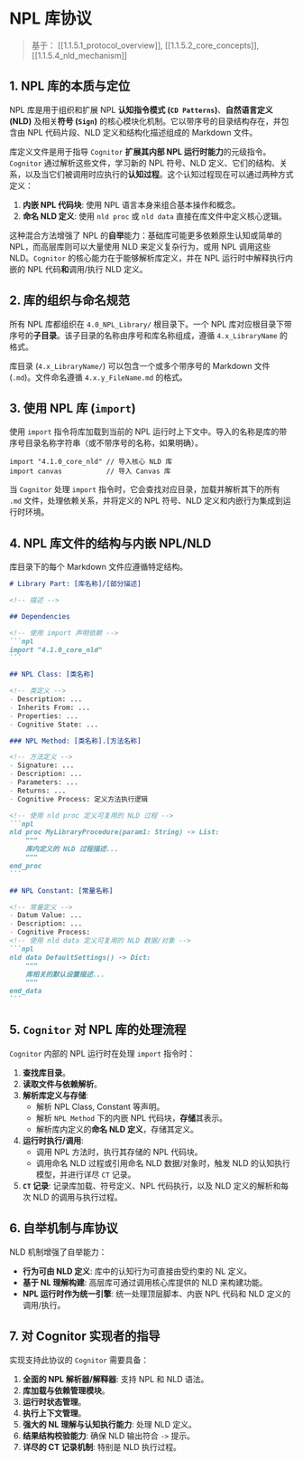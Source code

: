 # NPL 库协议

> 基于： [[1.1.5.1_protocol_overview]], [[1.1.5.2_core_concepts]], [[1.1.5.4_nld_mechanism]]

## 1. NPL 库的本质与定位

NPL 库是用于组织和扩展 NPL **认知指令模式 (`CD Patterns`)**、**自然语言定义 (NLD)** 及相关**符号 (`Sign`)** 的核心模块化机制。它以带序号的目录结构存在，并包含由 NPL 代码片段、NLD 定义和结构化描述组成的 Markdown 文件。

库定义文件是用于指导 `Cognitor` **扩展其内部 NPL 运行时能力**的元级指令。`Cognitor` 通过解析这些文件，学习新的 NPL 符号、NLD 定义、它们的结构、关系，以及当它们被调用时应执行的**认知过程**。这个认知过程现在可以通过两种方式定义：

1.  **内嵌 NPL 代码块**: 使用 NPL 语言本身来组合基本操作和概念。
2.  **命名 NLD 定义**: 使用 `nld proc` 或 `nld data` 直接在库文件中定义核心逻辑。

这种混合方法增强了 NPL 的**自举**能力：基础库可能更多依赖原生认知或简单的 NPL，而高层库则可以大量使用 NLD 来定义复杂行为，或用 NPL 调用这些 NLD。`Cognitor` 的核心能力在于能够解析库定义，并在 NPL 运行时中解释执行内嵌的 NPL 代码**和**调用/执行 NLD 定义。

## 2. 库的组织与命名规范

所有 NPL 库都组织在 `4.0_NPL_Library/` 根目录下。一个 NPL 库对应根目录下带序号的**子目录**。该子目录的名称由序号和库名称组成，遵循 `4.x_LibraryName` 的格式。

库目录 (`4.x_LibraryName/`) 可以包含一个或多个带序号的 Markdown 文件 (`.md`)。文件命名遵循 `4.x.y_FileName.md` 的格式。

## 3. 使用 NPL 库 (`import`)

使用 `import` 指令将库加载到当前的 NPL 运行时上下文中。导入的名称是库的带序号目录名称字符串（或不带序号的名称，如果明确）。

```npl
import "4.1.0_core_nld" // 导入核心 NLD 库
import canvas           // 导入 Canvas 库
```

当 `Cognitor` 处理 `import` 指令时，它会查找对应目录，加载并解析其下的所有 `.md` 文件，处理依赖关系，并将定义的 NPL 符号、NLD 定义和内嵌行为集成到运行时环境。

## 4. NPL 库文件的结构与内嵌 NPL/NLD

库目录下的每个 Markdown 文件应遵循特定结构。

``````markdown
# Library Part: [库名称]/[部分描述]

<!-- 描述 -->

## Dependencies

<!-- 使用 import 声明依赖 -->
```npl
import "4.1.0_core_nld"
```

## NPL Class: [类名称]

<!-- 类定义 -->
- Description: ...
- Inherits From: ...
- Properties: ...
- Cognitive State: ...

### NPL Method: [类名称].[方法名称]

<!-- 方法定义 -->
- Signature: ...
- Description: ...
- Parameters: ...
- Returns: ...
- Cognitive Process: 定义方法执行逻辑

<!-- 使用 nld proc 定义可复用的 NLD 过程 -->
```npl
nld proc MyLibraryProcedure(param1: String) -> List:
    """
    库内定义的 NLD 过程描述...
    """
end_proc
```

## NPL Constant: [常量名称]

<!-- 常量定义 -->
- Datum Value: ...
- Description: ...
- Cognitive Process: 
<!-- 使用 nld data 定义可复用的 NLD 数据/对象 -->
```npl
nld data DefaultSettings() -> Dict:
    """
    库相关的默认设置描述...
    """
end_data
```
``````

## 5. `Cognitor` 对 NPL 库的处理流程

`Cognitor` 内部的 NPL 运行时在处理 `import` 指令时：

1.  **查找库目录**。
2.  **读取文件与依赖解析**。
3.  **解析库定义与存储**:
    * 解析 NPL Class, Constant 等声明。
    * 解析 `NPL Method` 下的内嵌 NPL 代码块，**存储**其表示。
    * 解析库内定义的**命名 NLD 定义**，存储其定义。
4.  **运行时执行/调用**:
    * 调用 NPL 方法时，执行其存储的 NPL 代码块。
    * 调用命名 NLD 过程或引用命名 NLD 数据/对象时，触发 NLD 的认知执行模型，并进行详尽 `CT` 记录。
5.  **`CT` 记录**: 记录库加载、符号定义、NPL 代码执行，以及 NLD 定义的解析和每次 NLD 的调用与执行过程。

## 6. 自举机制与库协议

NLD 机制增强了自举能力：

* **行为可由 NLD 定义**: 库中的认知行为可直接由受约束的 NL 定义。
* **基于 NL 理解构建**: 高层库可通过调用核心库提供的 NLD 来构建功能。
* **NPL 运行时作为统一引擎**: 统一处理顶层脚本、内嵌 NPL 代码和 NLD 定义的调用/执行。

## 7. 对 Cognitor 实现者的指导

实现支持此协议的 `Cognitor` 需要具备：

1.  **全面的 NPL 解析器/解释器**: 支持 NPL 和 NLD 语法。
2.  **库加载与依赖管理模块**。
3.  **运行时状态管理**。
4.  **执行上下文管理**。
5.  **强大的 NL 理解与认知执行能力**: 处理 NLD 定义。
6.  **结果结构校验能力**: 确保 NLD 输出符合 `->` 提示。
7.  **详尽的 CT 记录机制**: 特别是 NLD 执行过程。